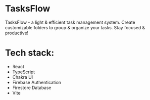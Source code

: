 # TasksFlow
TasksFlow - a light & efficient task management system. Create customizable folders to group & organize your tasks. Stay focused & productive!

# Tech stack:
- React
- TypeScript
- Chakra UI
- Firebase Authentication
- Firestore Database
- Vite
